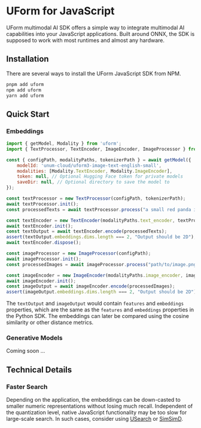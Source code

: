 # UForm for JavaScript

UForm multimodal AI SDK offers a simple way to integrate multimodal AI capabilities into your JavaScript applications.
Built around ONNX, the SDK is supposed to work with most runtimes and almost any hardware.

## Installation

There are several ways to install the UForm JavaScript SDK from NPM.

```bash
pnpm add uform 
npm add uform  
yarn add uform  
```

## Quick Start

### Embeddings

```js
import { getModel, Modality } from 'uform';
import { TextProcessor, TextEncoder, ImageEncoder, ImageProcessor } from 'uform';

const { configPath, modalityPaths, tokenizerPath } = await getModel({
    modelId: 'unum-cloud/uform3-image-text-english-small',
    modalities: [Modality.TextEncoder, Modality.ImageEncoder],
    token: null, // Optional Hugging Face token for private models
    saveDir: null, // Optional directory to save the model to       
});

const textProcessor = new TextProcessor(configPath, tokenizerPath);
await textProcessor.init();
const processedTexts = await textProcessor.process("a small red panda in a zoo");

const textEncoder = new TextEncoder(modalityPaths.text_encoder, textProcessor);
await textEncoder.init();
const textOutput = await textEncoder.encode(processedTexts);
assert(textOutput.embeddings.dims.length === 2, "Output should be 2D");
await textEncoder.dispose();

const imageProcessor = new ImageProcessor(configPath);
await imageProcessor.init();
const processedImages = await imageProcessor.process("path/to/image.png");

const imageEncoder = new ImageEncoder(modalityPaths.image_encoder, imageProcessor);
await imageEncoder.init();
const imageOutput = await imageEncoder.encode(processedImages);
assert(imageOutput.embeddings.dims.length === 2, "Output should be 2D");
```

The `textOutput` and `imageOutput` would contain `features` and `embeddings` properties, which are the same as the `features` and `embeddings` properties in the Python SDK.
The embeddings can later be compared using the cosine similarity or other distance metrics.

### Generative Models

Coming soon ...

## Technical Details

### Faster Search

Depending on the application, the embeddings can be down-casted to smaller numeric representations without losing much recall.
Independent of the quantization level, native JavaScript functionality may be too slow for large-scale search.
In such cases, consider using [USearch][github-usearch] or [SimSimD][github-simsimd].

[github-usearch]: https://github.com/unum-cloud/usearch
[github-simsimd]: https://github.com/ashvardanian/simsimd

